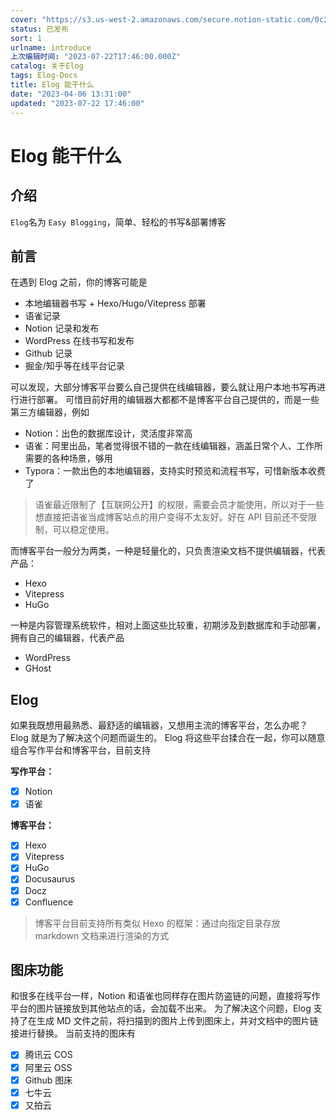```yaml
---
cover: "https://s3.us-west-2.amazonaws.com/secure.notion-static.com/0c26a958-4e3c-4e0e-9a1c-69a2ba8d64dd/01.jpg?X-Amz-Algorithm=AWS4-HMAC-SHA256&X-Amz-Content-Sha256=UNSIGNED-PAYLOAD&X-Amz-Credential=AKIAT73L2G45EIPT3X45%2F20230722%2Fus-west-2%2Fs3%2Faws4_request&X-Amz-Date=20230722T175507Z&X-Amz-Expires=3600&X-Amz-Signature=83283b6323041019bee5057597032d38e1b8a1303dc8e0f6df657a5370670539&X-Amz-SignedHeaders=host&x-id=GetObject"
status: 已发布
sort: 1
urlname: introduce
上次编辑时间: "2023-07-22T17:46:00.000Z"
catalog: 关于Elog
tags: Elog-Docs
title: Elog 能干什么
date: "2023-04-06 13:31:00"
updated: "2023-07-22 17:46:00"
---
```


# Elog 能干什么

## 介绍

`Elog`名为 `Easy Blogging`，简单、轻松的书写&部署博客

## 前言

在遇到 Elog 之前，你的博客可能是

- 本地编辑器书写 + Hexo/Hugo/Vitepress 部署
- 语雀记录
- Notion 记录和发布
- WordPress 在线书写和发布
- Github 记录
- 掘金/知乎等在线平台记录

可以发现，大部分博客平台要么自己提供在线编辑器，要么就让用户本地书写再进行进行部署。 可惜目前好用的编辑器大都都不是博客平台自己提供的，而是一些第三方编辑器，例如

- Notion：出色的数据库设计，灵活度非常高
- 语雀：阿里出品，笔者觉得很不错的一款在线编辑器，涵盖日常个人、工作所需要的各种场景，够用
- Typora：一款出色的本地编辑器，支持实时预览和流程书写，可惜新版本收费了

> 语雀最近限制了【互联网公开】的权限，需要会员才能使用，所以对于一些想直接把语雀当成博客站点的用户变得不太友好。好在 API 目前还不受限制，可以稳定使用。

而博客平台一般分为两类，一种是轻量化的，只负责渲染文档不提供编辑器，代表产品：

- Hexo
- Vitepress
- HuGo

一种是内容管理系统软件，相对上面这些比较重，初期涉及到数据库和手动部署，拥有自己的编辑器，代表产品

- WordPress
- GHost

## Elog

如果我既想用最熟悉、最舒适的编辑器，又想用主流的博客平台，怎么办呢？ Elog 就是为了解决这个问题而诞生的。 Elog 将这些平台揉合在一起，你可以随意组合写作平台和博客平台，目前支持

**写作平台：**

- [x] Notion
- [x] 语雀

**博客平台：**

- [x] Hexo
- [x] Vitepress
- [x] HuGo
- [x] Docusaurus
- [x] Docz
- [x] Confluence

> 博客平台目前支持所有类似 Hexo 的框架：通过向指定目录存放 markdown 文档来进行渲染的方式

## 图床功能

和很多在线平台一样，Notion 和语雀也同样存在图片防盗链的问题，直接将写作平台的图片链接放到其他站点的话，会加载不出来。 为了解决这个问题，Elog 支持了在生成 MD 文件之前，将扫描到的图片上传到图床上，并对文档中的图片链接进行替换。 当前支持的图床有

- [x] 腾讯云 COS
- [x] 阿里云 OSS
- [x] Github 图床
- [x] 七牛云
- [x] 又拍云
